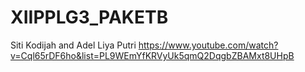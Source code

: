 # XIIPPLG3_PAKETB
Siti Kodijah and Adel Liya Putri
https://www.youtube.com/watch?v=Cql65rDF6ho&list=PL9WEmYfKRVyUk5qmQ2DqgbZBAMxt8UHpB
